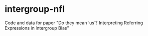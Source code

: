 # intergroup-nfl
Code and data for paper "Do they mean ‘us’? Interpreting Referring Expressions in Intergroup Bias"
